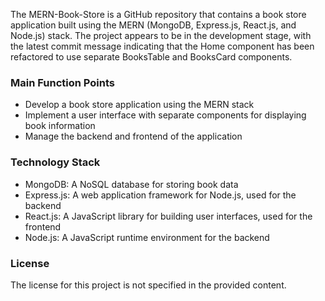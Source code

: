  
The MERN-Book-Store is a GitHub repository that contains a book store application built using the MERN (MongoDB, Express.js, React.js, and Node.js) stack. The project appears to be in the development stage, with the latest commit message indicating that the Home component has been refactored to use separate BooksTable and BooksCard components.

### Main Function Points
- Develop a book store application using the MERN stack
- Implement a user interface with separate components for displaying book information
- Manage the backend and frontend of the application

### Technology Stack
- MongoDB: A NoSQL database for storing book data
- Express.js: A web application framework for Node.js, used for the backend
- React.js: A JavaScript library for building user interfaces, used for the frontend
- Node.js: A JavaScript runtime environment for the backend

### License
The license for this project is not specified in the provided content.


